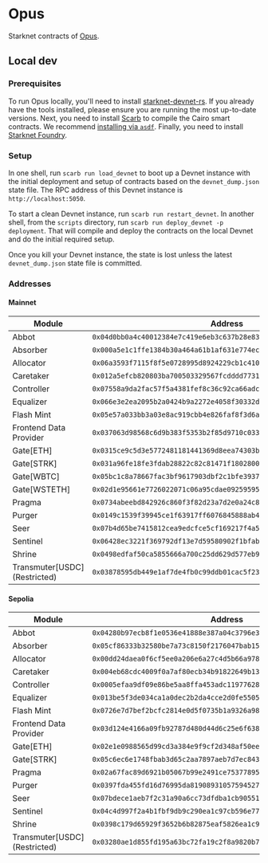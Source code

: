 # Opus

Starknet contracts of [Opus](https://opus.money).

## Local dev

### Prerequisites

To run Opus locally, you'll need to install [starknet-devnet-rs](https://github.com/0xSpaceShard/starknet-devnet-rs). If you already have the tools installed, please ensure you are running the most up-to-date versions. Next, you need to install [Scarb](https://docs.swmansion.com/scarb/docs.html) to compile the Cairo smart contracts. We recommend [installing via `asdf`](https://docs.swmansion.com/scarb/download.html#install-via-asdf). Finally, you need to install [Starknet Foundry](https://github.com/foundry-rs/starknet-foundry).

### Setup

In one shell, run `scarb run load_devnet` to boot up a Devnet instance with the initial deployment and setup of contracts based on the `devnet_dump.json` state file. The RPC address of this Devnet instance is `http://localhost:5050`.

To start a clean Devnet instance, run `scarb run restart_devnet`. In another shell, from the `scripts` directory, run `scarb run deploy_devnet -p deployment`. That will compile and deploy the contracts on the local Devnet and do the initial required setup.

Once you kill your Devnet instance, the state is lost unless the latest `devnet_dump.json` state file is committed. 

### Addresses

#### Mainnet

| Module | Address |
| ------ | --------|
| Abbot       | `0x04d0bb0a4c40012384e7c419e6eb3c637b28e8363fb66958b60d90505b9c072f` |
| Absorber    | `0x000a5e1c1ffe1384b30a464a61b1af631e774ec52c0e7841b9b5f02c6a729bc0` |
| Allocator   | `0x06a3593f7115f8f5e0728995d8924229cb1c4109ea477655bad281b36a760f41` |
| Caretaker   | `0x012a5efcb820803ba700503329567fcdddd7731e0d05e06217ed1152f956dbb0` |
| Controller  | `0x07558a9da2fac57f5a4381fef8c36c92ca66adc20978063982382846f72a4448` |
| Equalizer   | `0x066e3e2ea2095b2a0424b9a2272e4058f30332df5ff226518d19c20d3ab8e842` |
| Flash Mint  | `0x05e57a033bb3a03e8ac919cbb4e826faf8f3d6a58e76ff7a13854ffc78264681` |
| Frontend Data Provider | `0x037063d98568c6d9b383f5353b2f85d9710c0338ef8c49c15700e68d046da430` |
| Gate[ETH]   | `0x0315ce9c5d3e5772481181441369d8eea74303b9710a6c72e3fcbbdb83c0dab1` |
| Gate[STRK]  | `0x031a96fe18fe3fdab28822c82c81471f1802800723c8f3e209f1d9da53bc637d` |
| Gate[WBTC]  | `0x05bc1c8a78667fac3bf9617903dbf2c1bfe3937e1d37ada3d8b86bf70fb7926e` |
| Gate[WSTETH] | `0x02d1e95661e7726022071c06a95cdae092595954096c373cde24a34bb3984cbf` |
| Pragma      | `0x0734abeebd842926c860f3f82d23a7d2e0a24c8756d7f6b88a7456dc95a7e0fd` |
| Purger      | `0x0149c1539f39945ce1f63917ff6076845888ab40e9327640cb78dcaebfed42e4` |
| Seer        | `0x07b4d65be7415812cea9edcfce5cf169217f4a53fce84e693fe8efb5be9f0437` |
| Sentinel    | `0x06428ec3221f369792df13e7d59580902f1bfabd56a81d30224f4f282ba380cd` |
| Shrine      | `0x0498edfaf50ca5855666a700c25dd629d577eb9afccdf3b5977aec79aee55ada` |
| Transmuter[USDC] (Restricted) | `0x03878595db449e1af7de4fb0c99ddb01cac5f23f9eb921254f4b0723a64a23cb` |


#### Sepolia

| Module | Address |
| ------ | --------|
| Abbot       | `0x04280b97ecb8f1e0536e41888e387a04c3796e393f7086e5e24d61614927bc30` |
| Absorber    | `0x05cf86333b32580be7a73c8150f2176047bab151df7506b6e30217594798fab5` |
| Allocator   | `0x00dd24daea0f6cf5ee0a206e6a27c4d5b66a978f19e3a4877de23ab5a76f905d` |
| Caretaker   | `0x004eb68cdc4009f0a7af80ecb34b91822649b139713e7e9eb9b11b10ee47aada` |
| Controller  | `0x0005efaa9df09e86be5aa8ffa453adc11977628ddc0cb493625ca0f3caaa94b2` |
| Equalizer   | `0x013be5f3de034ca1a0dec2b2da4cce2d0fe5505511cbea7a309979c45202d052` |
| Flash Mint  | `0x0726e7d7bef2bcfc2814e0d5f0735b1a9326a98f2307a5edfda8db82d60d3f5f` |
| Frontend Data Provider | `0x03d124e4166a09fb92787d480d44d6c25e6f638f706f8ae4074ee2766b634293` |
| Gate[ETH]   | `0x02e1e0988565d99cd3a384e9f9cf2d348af50ee1ad549880aa37ba625e8c98d6` |
| Gate[STRK]  | `0x05c6ec6e1748fbab3d65c2aa7897aeb7d7ec843331c1a469666e162da735fd5f` |
| Pragma      | `0x02a67fac89d6921b05067b99e2491ce753778958ec89b0b0221b22c16a3073f7` |
| Purger      | `0x0397fda455fd16d76995da81908931057594527b46cc99e12b8e579a9127e372` |
| Seer        | `0x07bdece1aeb7f2c31a90a6cc73dfdba1cb9055197cca24b6117c9e0895a1832d` |
| Sentinel    | `0x04c4d997f2a4b1fbf9db9c290ea1c97cb596e7765e058978b25683efd88e586d` |
| Shrine      | `0x0398c179d65929f3652b6b82875eaf5826ea1c9a9dd49271e0d749328186713e` |
| Transmuter[USDC] (Restricted) | `0x03280ae1d855fd195a63bc72fa19c2f8a9820b7871f34eff13e3841ff7388c81` |